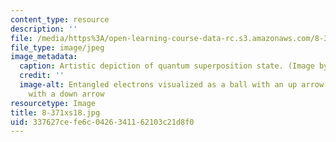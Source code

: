 ```yaml
---
content_type: resource
description: ''
file: /media/https%3A/open-learning-course-data-rc.s3.amazonaws.com/8-371x-quantum-information-science-ii-spring-2018/337627cefe6c0426341162103c21d8f0_8-371xs18.jpg
file_type: image/jpeg
image_metadata:
  caption: Artistic depiction of quantum superposition state. (Image by Isaac Chuang.)
  credit: ''
  image-alt: Entangled electrons visualized as a ball with an up arrow and a ball
    with a down arrow
resourcetype: Image
title: 8-371xs18.jpg
uid: 337627ce-fe6c-0426-3411-62103c21d8f0
---
```

